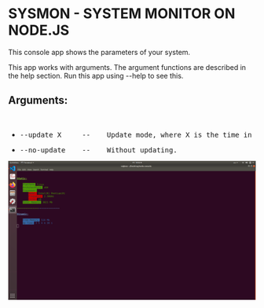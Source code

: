 <h1>SYSMON - SYSTEM MONITOR ON NODE.JS</h1>
<p>This console app shows the parameters of your system.</p>
<p>This app works with arguments. The argument functions are described in the help section. Run this app using --help to see this.</p>
<p>
<h2>Arguments:</h2><br/>
<ul>
<li>
	<pre>--update X     --    Update mode, where X is the time in ms.</pre>
</li>
<li>
	<pre>--no-update    --    Without updating.</pre>
</li>
</ul>
</p>
<img src="./img/screen1.png" width="auto"></img>